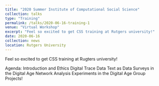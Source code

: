 ```yaml
---
title: "2020 Summer Institute of Computational Social Science"
collection: talks
type: "Training"
permalink: /talks/2020-06-16-training-1
venue: "Virtual Workshop"
excerpt: "Feel so excited to get CSS training at Rutgers university!"
date: 2020-06-16
collection: news
location: Rutgers University
---
```


Feel so excited to get CSS training at Rugters university!

Agenda:
Introduction and Ethics
Digital Trace Data
Text as Data
Surveys in the Digital Age
Network Analysis
Experiments in the Digital Age
Group Projects!
